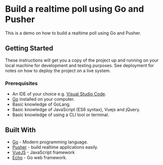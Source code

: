 # Build a realtime poll using Go and Pusher
This is a demo on how to build a realtime poll using Go and Pusher.

## Getting Started
These instructions will get you a copy of the project up and running on your local machine for development and testing purposes. See deployment for notes on how to deploy the project on a live system.

### Prerequisites
- An IDE of your choice e.g. [Visual Studio Code](https://code.visualstudio.com/).
- [Go](https://golang.org/doc/install) installed on your computer.
- Basic knowledge of GoLang.
- Basic knowledge of JavaScript (ES6 syntax), Vuejs and jQuery.
- Basic knowledge of using a CLI tool or terminal.

## Built With
* [Go](https://golang.org/doc/install) - Modern programming language.
* [Pusher](https://pusher.com) - build realtime applications easily.
* [VueJS](http://vuejs.org) - JavaScript framework
* [Echo](https://echo.labstack.com/) - Go web framework.
